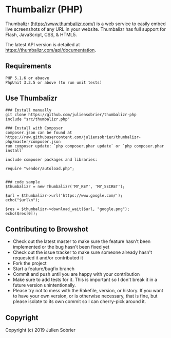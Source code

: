 # Thumbalizr (PHP)

Thumbalizr (https://www.thumbalizr.com/) is a web service to easily embed live screenshots of any URL in your website. Thumbalizr has full support for Flash, JavaScript, CSS, & HTML5.

The latest API version is detailed at https://thumbalizr.com/api/documentation.



## Requirements

    PHP 5.1.6 or abaove
    PhpUnit 3.3.5 or above (to run unit tests)


## Use Thumbalizr

	### Install manually
	git clone https://github.com/juliensobrier/thumbalizr-php
	include "src/thumbalizr.php"
	
	### Install with Composer
	composer.json can be found at https://raw.githubusercontent.com/juliensobrier/thumbalizr-php/master/composer.json
	run composer update: `php composer.phar update` or `php composer.phar install`
	
	include composer packages and libraries:
			
	require "vendor/autoload.php";
	
	
	### code sample
	$thumbalizr = new Thumbalizr('MY_KEY', 'MY_SECRET');

	$url = $thumbalizr->url('https://www.google.com/');
	echo("$url\n");

	$res = $thumbalizr->download_wait($url, "google.png");
	echo($res[0]);


## Contributing to Browshot
 
* Check out the latest master to make sure the feature hasn't been implemented or the bug hasn't been fixed yet
* Check out the issue tracker to make sure someone already hasn't requested it and/or contributed it
* Fork the project
* Start a feature/bugfix branch
* Commit and push until you are happy with your contribution
* Make sure to add tests for it. This is important so I don't break it in a future version unintentionally.
* Please try not to mess with the Rakefile, version, or history. If you want to have your own version, or is otherwise necessary, that is fine, but please isolate to its own commit so I can cherry-pick around it.

## Copyright

Copyright (c) 2019 Julien Sobrier
